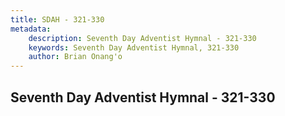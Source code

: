 ```yaml
---
title: SDAH - 321-330
metadata:
    description: Seventh Day Adventist Hymnal - 321-330
    keywords: Seventh Day Adventist Hymnal, 321-330
    author: Brian Onang'o
---
```



## Seventh Day Adventist Hymnal - 321-330
  